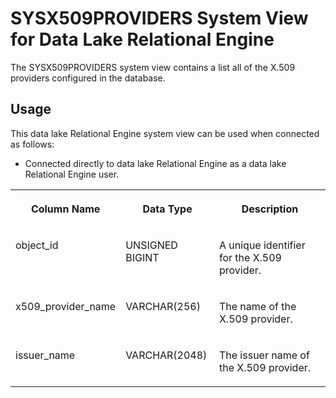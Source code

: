 <!-- loio4b29eff9985c4f9cbc9604a54b2feeab -->

# SYSX509PROVIDERS System View for Data Lake Relational Engine

The SYSX509PROVIDERS system view contains a list all of the X.509 providers configured in the database.



<a name="loio4b29eff9985c4f9cbc9604a54b2feeab__section_vwg_vhq_b4b"/>

## Usage

This data lake Relational Engine system view can be used when connected as follows:

-   Connected directly to data lake Relational Engine as a data lake Relational Engine user.




<table>
<tr>
<th valign="top">

Column Name

</th>
<th valign="top">

Data Type

</th>
<th valign="top">

Description

</th>
</tr>
<tr>
<td valign="top">

object\_id

</td>
<td valign="top">

UNSIGNED BIGINT

</td>
<td valign="top">

A unique identifier for the X.509 provider.

</td>
</tr>
<tr>
<td valign="top">

x509\_provider\_name

</td>
<td valign="top">

VARCHAR\(256\)

</td>
<td valign="top">

The name of the X.509 provider.

</td>
</tr>
<tr>
<td valign="top">

issuer\_name

</td>
<td valign="top">

VARCHAR\(2048\)

</td>
<td valign="top">

The issuer name of the X.509 provider.

</td>
</tr>
</table>

